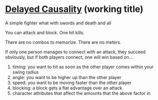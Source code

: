 # [Delayed Causality](http://1j01.github.io/delayed-causality/) (working title)

A simple fighter what with swords and death and all

You can attack and block. One hit kills.

There are no combos to memorize.
There are no meters.
<!-- You don't even need to try to face the other player. -->

If only one person manages to connect with an attack, they succeed obviously,
but if both players connect, one will win based on...

1. timing: you want to hit as soon as the other player comes within your swing radius
2. angle: you want to be higher up than the other player
3. speed: you want to be moving faster than the other player
4. blocking: a block gets a flat advantage over an attack
5. character attributes that affect the amounts that the above factor in

